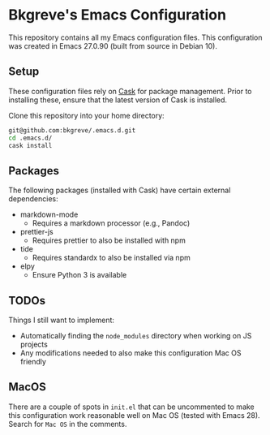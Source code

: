 # Bkgreve's Emacs Configuration

This repository contains all my Emacs configuration files. This configuration
was created in Emacs 27.0.90 (built from source in Debian 10).

## Setup

These configuration files rely on [Cask](https://github.com/cask/cask) for package management. Prior to installing these, ensure that the latest version of Cask is installed.

Clone this repository into your home directory:
```sh
git@github.com:bkgreve/.emacs.d.git
cd .emacs.d/
cask install
```

## Packages

The following packages (installed with Cask) have certain external dependencies:
* markdown-mode
   * Requires a markdown processor (e.g., Pandoc)
* prettier-js
   * Requires prettier to also be installed with npm
* tide
   * Requires standardx to also be installed via npm
* elpy
   * Ensure Python 3 is available

## TODOs

Things I still want to implement:
* Automatically finding the `node_modules` directory when working on JS projects
* Any modifications needed to also make this configuration Mac OS friendly

## MacOS

There are a couple of spots in `init.el` that can be uncommented to make this configuration work
reasonable well on Mac OS (tested with Emacs 28). Search for `Mac OS` in the comments.
